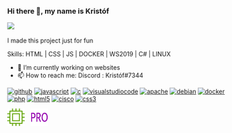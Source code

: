 ### Hi there 👋, my name is Kristóf
![](https://i.imgur.com/VPOAwgy.png)

I made this project just for fun

Skills: HTML | CSS | JS | DOCKER | WS2019 | C# | LINUX

- 🔭 I’m currently working on websites 
- 📫 How to reach me: Discord : Kristóf#7344 


[<img src='https://cdn.jsdelivr.net/npm/simple-icons@3.0.1/icons/github.svg' alt='github' height='40'>](https://github.com/dworah88)  [<img src='https://cdn.jsdelivr.net/npm/simple-icons@3.0.1/icons/javascript.svg' alt='javascript' height='40'>](https://imgur.com/gallery/VWjRf)  [<img src='https://cdn.jsdelivr.net/npm/simple-icons@3.0.1/icons/c.svg' alt='c' height='40'>](https://imgur.com/gallery/VWjRf)  [<img src='https://cdn.jsdelivr.net/npm/simple-icons@3.0.1/icons/visualstudiocode.svg' alt='visualstudiocode' height='40'>](https://imgur.com/gallery/VWjRf)  [<img src='https://cdn.jsdelivr.net/npm/simple-icons@3.0.1/icons/apache.svg' alt='apache' height='40'>](https://imgur.com/gallery/VWjRf)  [<img src='https://cdn.jsdelivr.net/npm/simple-icons@3.0.1/icons/debian.svg' alt='debian' height='40'>](https://imgur.com/gallery/VWjRf)  [<img src='https://cdn.jsdelivr.net/npm/simple-icons@3.0.1/icons/docker.svg' alt='docker' height='40'>](https://imgur.com/gallery/VWjRf)  [<img src='https://cdn.jsdelivr.net/npm/simple-icons@3.0.1/icons/php.svg' alt='php' height='40'>](https://i.imgur.com/VPOAwgy.png)  [<img src='https://cdn.jsdelivr.net/npm/simple-icons@3.0.1/icons/html5.svg' alt='html5' height='40'>](https://i.imgur.com/VPOAwgy.png)  [<img src='https://cdn.jsdelivr.net/npm/simple-icons@3.0.1/icons/cisco.svg' alt='cisco' height='40'>](https://i.imgur.com/VPOAwgy.png)  [<img src='https://cdn.jsdelivr.net/npm/simple-icons@3.0.1/icons/css3.svg' alt='css3' height='40'>](https://i.imgur.com/VPOAwgy.png)  

<a href='https://docs.github.com/en/developers'><img src='https://raw.githubusercontent.com/acervenky/animated-github-badges/master/assets/devbadge.gif' width='40' height='40'></a> <a href='https://github.com/pricing'><img src='https://raw.githubusercontent.com/acervenky/animated-github-badges/master/assets/pro.gif' width='40' height='40'></a> 

